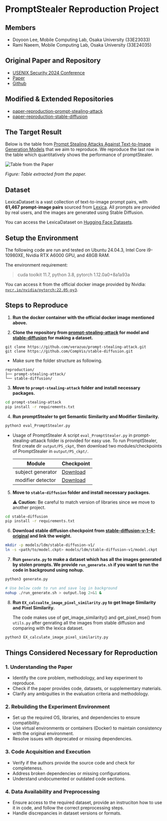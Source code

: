 # PromptStealer Reproduction Project

## Members

- Doyoon Lee, Mobile Computing Lab, Osaka University (33E23033)
- Rami Naeem, Mobile Computing Lab, Osaka University (33E24035)

## Original Paper and Repository

- [USENIX Security 2024 Conference](https://www.usenix.org/conference/usenixsecurity24/presentation/shen-xinyue)
- [Paper](https://www.usenix.org/system/files/usenixsecurity24-shen-xinyue.pdf)
- [Github](https://github.com/verazuo/prompt-stealing-attack)

## Modified & Extended Repositories

- [paper-reproduction-prompt-stealing-attack](https://github.com/dynle/paper-reproduction-prompt-stealing-attack)
- [paper-reproduction-stable-diffusion](https://github.com/dynle/paper-reproduction-stable-diffusion)
## The Target Result

Below is the table from [Prompt Stealing Attacks Against Text-to-Image Generation Models](https://www.usenix.org/system/files/usenixsecurity24-shen-xinyue.pdf) that we aim to reproduce. We reproduce the last row in the table which quantitatively shows the performance of promptStealer.

![Table from the Paper](https://github.com/user-attachments/assets/0c32246c-1086-4722-bc75-34d83f7d3d9d)

*Figure: Table extracted from the paper.*

## Dataset

LexicaDataset is a vast collection of text-to-image prompt pairs, with **61,467 prompt-image pairs** sourced from [Lexica](https://lexica.art/). All prompts are provided by real users, and the images are generated using Stable Diffusion.

You can access the LexicaDataset on [Hugging Face Datasets](https://huggingface.co/datasets/vera365/lexica_dataset).

## Setup the Environment

The following code are run and tested on Ubuntu 24.04.3, Intel Core i9-10980XE, Nvidia RTX A6000 GPU, and 48GB RAM.

The environment requirement:
> cuda toolkit 11.7, python 3.8, pytorch 1.12.0a0+8a1a93a

You can access it from the official docker image provided by Nvidia: [`nvcr.io/nvidia/pytorch:22.05-py3`](https://docs.nvidia.com/deeplearning/frameworks/pytorch-release-notes/rel_22-05.html).

## Steps to Reproduce

1. **Run the docker container with the official docker image mentioned above.**

2. **Clone the repository from [prompt-stealing-attack](https://github.com/verazuo/prompt-stealing-attack) for model and [stable-diffusion](https://github.com/CompVis/stable-diffusion) for making a dataset.**

```
git clone https://github.com/verazuo/prompt-stealing-attack.git
git clone https://github.com/CompVis/stable-diffusion.git
```

- Make sure the folder structure as following.

```
reproduction/
├── prompt-stealing-attack/
└── stable-diffusion/
```

3. **Move to `prompt-stealing-attack` folder and install necessary packages.**

```bash
cd prompt-stealing-attack
pip install -r requirements.txt
```

4. **Run promptStealer to get Semantic Similarity and Modifier Similarity.**

```bash
python3 eval_PromptStealer.py
```

- Usage of PromptStealer
    A script `eval_PromptStealer.py` in prompt-stealing-attaack folder is provided for easy use. To run PromptStealer, first create dir `output/PS_ckpt`, then download two modules/checkpoints of PromptStealer in `output/PS_ckpt/`.

    | Module | Checkpoint |
    | --- | --- |
    | subject generator | [Download](https://drive.google.com/file/d/1OO8fJrsoIR1qH2Ni2oint4bYciG5y8Ma/view?usp=drive_link) |
    | modifier detector | [Download](https://drive.google.com/file/d/1JmhAPzBImiJVw4pnTLa2daBOhNDM_oGc/view?usp=drive_link) |

5. **Move to `stable-diffusion` folder and install necessary packages.**

    ⚠️ **Caution:** Be careful to match version of libraries since we move to another project.
```bash
cd stable-diffusion
pip install -r requirements.txt
```

6. **Download stable diffusion checkpoint from [stable-diffusion-v-1-4-original](https://huggingface.co/CompVis/stable-diffusion-v-1-4-original) and link the weight.**
```bash
mkdir -p models/ldm/stable-diffusion-v1/
ln -s <path/to/model.ckpt> models/ldm/stable-diffusion-v1/model.ckpt
```

7. **Run `generate.py` to make a dataset which has all the images generated by stolen prompts. We provide `run_generate.sh` if you want to run the code in background using nohup.**

```bash
python3 generate.py

# Use below code to run and save log in background
nohup ./run_generate.sh > output.log 2>&1 &
```

8. **Run `EX_calcualte_image_pixel_similarity.py` to get Image Similarity and Pixel Similarity.**
    
    The code makes use of get_image_similarity() and get_pixel_mse() from `utils.py` after genrating all the images from stable diffusion and comparing with the lexica dataset.

```bash
python3 EX_calculate_image_pixel_similarity.py
```

## Things Considered Necessary for Reproduction

### 1. Understanding the Paper
- Identify the core problem, methodology, and key experiment to reproduce.
- Check if the paper provides code, datasets, or supplementary materials.
- Clarify any ambiguities in the evaluation criteria and methodology.

### 2. Rebuilding the Experiment Environment
- Set up the required OS, libraries, and dependencies to ensure compatibility.
- Use virtual environments or containers (Docker) to maintain consistency with the original environment.
- Resolve issues with deprecated or missing dependencies.

### 3. Code Acquisition and Execution
- Verify if the authors provide the source code and check for completeness.
- Address broken dependencies or missing configurations.
- Understand undocumented or outdated code sections.

### 4. Data Availability and Preprocessing
- Ensure access to the required dataset, provide an instruciton how to use it in code, and follow the correct preprocessing steps.
- Handle discrepancies in dataset versions or formats.